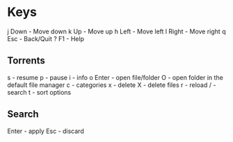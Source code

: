 # Keys

j Down  - Move down
k Up    - Move up
h Left  - Move left
l Right - Move right
q Esc   - Back/Quit
? F1    - Help

## Torrents

s       - resume
p       - pause
i       - info
o Enter - open file/folder
O       - open folder in the default file manager
c       - categories
x       - delete
X       - delete files
r       - reload
/       - search
t       - sort options

## Search

Enter - apply
Esc   - discard
